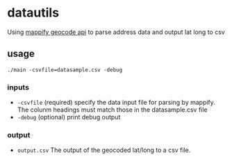 # datautils
Using [mappify geocode api](http://mappify.io/docs/#api-Geocoding-PostApiRpcAddressGeocode) to parse address data and output lat long to csv

## usage
`./main -csvfile=datasample.csv -debug`

### inputs
* `-csvfile` (required) specify the data input file for parsing by mappify. The colunm headings must match those in the datasample.csv file
* `-debug` (optional) print debug output

### output
* `output.csv` The output of the geocoded lat/long to a csv file.
